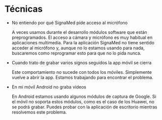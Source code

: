 # Técnicas

- No entiendo por qué SignaMed pide acceso al micrófono

    A veces usamos durante el desarrollo módulos software que están preprogramados. El acceso a cámara y micrófono es muy habitual en aplicaciones multimedia. Para la aplicación SignaMed no tiene sentido acceder al micrófono y, aunque no lo estamos usando para nada, buscaremos como reprogramar esto para que no lo pida nunca.

- Cuando trato de grabar varios signos seguidos la app móvil se cierra

    Este comportamiento no sucede con todos los móviles. Simplemente vuelve a abrir la app. Estamos trabajando para encontrar el problema.

- En mi móvil Android no graba videos

    En Android estamos usando algunos módulos de captura de Google. Si el móvil no soporta estos módulos, como es el caso de los Huawei, no se podrá grabar. Puedes probar con la aplicación de escritorio mientras resolvemos este problema.